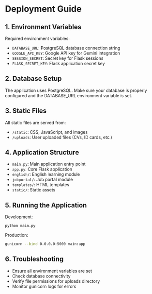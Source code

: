
# Deployment Guide

## 1. Environment Variables
Required environment variables:
- `DATABASE_URL`: PostgreSQL database connection string
- `GOOGLE_API_KEY`: Google API key for Gemini integration
- `SESSION_SECRET`: Secret key for Flask sessions
- `FLASK_SECRET_KEY`: Flask application secret key

## 2. Database Setup
The application uses PostgreSQL. Make sure your database is properly configured and the DATABASE_URL environment variable is set.

## 3. Static Files
All static files are served from:
- `/static`: CSS, JavaScript, and images
- `/uploads`: User uploaded files (CVs, ID cards, etc.)

## 4. Application Structure
- `main.py`: Main application entry point
- `app.py`: Core Flask application
- `english/`: English learning module
- `jobportal/`: Job portal module
- `templates/`: HTML templates
- `static/`: Static assets

## 5. Running the Application
Development:
```bash
python main.py
```

Production:
```bash
gunicorn --bind 0.0.0.0:5000 main:app
```

## 6. Troubleshooting
- Ensure all environment variables are set
- Check database connectivity
- Verify file permissions for uploads directory
- Monitor gunicorn logs for errors

